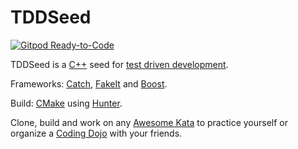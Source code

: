 # TDDSeed

[![Gitpod Ready-to-Code](https://img.shields.io/badge/Gitpod-ready--to--code-blue?logo=gitpod)](https://gitpod.io/#https://github.com/RLangendam/TDDSeed)

TDDSeed is a [C++](https://en.wikipedia.org/wiki/C%2B%2B) seed for [test driven development](https://en.wikipedia.org/wiki/Test-driven_development).

Frameworks: [Catch](https://github.com/catchorg/Catch2), [FakeIt](https://github.com/eranpeer/FakeIt) and [Boost](https://www.boost.org/).

Build: [CMake](https://cmake.org/) using [Hunter](https://hunter.readthedocs.io/en/latest/).

Clone, build and work on any [Awesome Kata](https://github.com/gamontal/awesome-katas) to practice yourself or organize a [Coding Dojo](https://codingdojo.org/WhatIsCodingDojo) with your friends.
